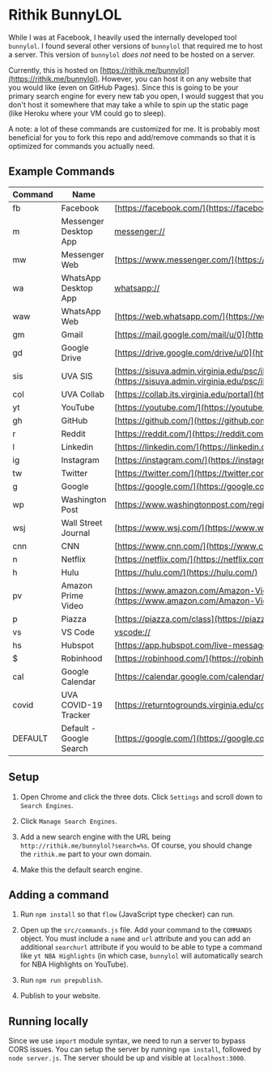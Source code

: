 # Rithik BunnyLOL

While I was at Facebook, I heavily used the internally developed tool `bunnylol`. I found several other versions of `bunnylol` that required me to host a server. This version of `bunnylol` _does not_ need to be hosted on a server.

Currently, this is hosted on [https://rithik.me/bunnylol](https://rithik.me/bunnylol). However, you can host it on any website that you would like (even on GitHub Pages). Since this is going to be your primary search engine for every new tab you open, I would suggest that you don't host it somewhere that may take a while to spin up the static page (like Heroku where your VM could go to sleep).

A note: a lot of these commands are customized for me. It is probably most beneficial for you to fork this repo and add/remove commands so that it is optimized for commands you actually need.

## Example Commands

| Command | Name                    | URL                                                                                                                                                                                                                        |
| ------- | ----------------------- | -------------------------------------------------------------------------------------------------------------------------------------------------------------------------------------------------------------------------- |
| fb      | Facebook                | [https://facebook.com/](https://facebook.com/)                                                                                                                                                                             |
| m       | Messenger Desktop App   | [messenger://](messenger://)                                                                                                                                                                                               |
| mw      | Messenger Web           | [https://www.messenger.com/](https://www.messenger.com/)                                                                                                                                                                   |
| wa      | WhatsApp Desktop App    | [whatsapp://](whatsapp://)                                                                                                                                                                                                 |
| waw     | WhatsApp Web            | [https://web.whatsapp.com/](https://web.whatsapp.com/)                                                                                                                                                                     |
| gm      | Gmail                   | [https://mail.google.com/mail/u/0](https://mail.google.com/mail/u/0)                                                                                                                                                       |
| gd      | Google Drive            | [https://drive.google.com/drive/u/0](https://drive.google.com/drive/u/0)                                                                                                                                                   |
| sis     | UVA SIS                 | [https://sisuva.admin.virginia.edu/psc/ihprd/UVSS/SA/s/WEBLIB_HCX_GN.H_SPRINGBOARD.FieldFormula.IScript_Main](https://sisuva.admin.virginia.edu/psc/ihprd/UVSS/SA/s/WEBLIB_HCX_GN.H_SPRINGBOARD.FieldFormula.IScript_Main) |
| col     | UVA Collab              | [https://collab.its.virginia.edu/portal](https://collab.its.virginia.edu/portal)                                                                                                                                           |
| yt      | YouTube                 | [https://youtube.com/](https://youtube.com/)                                                                                                                                                                               |
| gh      | GitHub                  | [https://github.com/](https://github.com/)                                                                                                                                                                                 |
| r       | Reddit                  | [https://reddit.com/](https://reddit.com/)                                                                                                                                                                                 |
| l       | Linkedin                | [https://linkedin.com/](https://linkedin.com/)                                                                                                                                                                             |
| ig      | Instagram               | [https://instagram.com/](https://instagram.com/)                                                                                                                                                                           |
| tw      | Twitter                 | [https://twitter.com/](https://twitter.com/)                                                                                                                                                                               |
| g       | Google                  | [https://google.com/](https://google.com/)                                                                                                                                                                                 |
| wp      | Washington Post         | [https://www.washingtonpost.com/regional/](https://www.washingtonpost.com/regional/)                                                                                                                                       |
| wsj     | Wall Street Journal     | [https://www.wsj.com/](https://www.wsj.com/)                                                                                                                                                                               |
| cnn     | CNN                     | [https://www.cnn.com/](https://www.cnn.com/)                                                                                                                                                                               |
| n       | Netflix                 | [https://netflix.com/](https://netflix.com/)                                                                                                                                                                               |
| h       | Hulu                    | [https://hulu.com/](https://hulu.com/)                                                                                                                                                                                     |
| pv      | Amazon Prime Video      | [https://www.amazon.com/Amazon-Video/b/?&node=2858778011&ref=dvm_MLP_ROWNA_US_1](https://www.amazon.com/Amazon-Video/b/?&node=2858778011&ref=dvm_MLP_ROWNA_US_1)                                                           |
| p       | Piazza                  | [https://piazza.com/class](https://piazza.com/class)                                                                                                                                                                       |
| vs      | VS Code                 | [vscode://](vscode://)                                                                                                                                                                                                     |
| hs      | Hubspot                 | [https://app.hubspot.com/live-messages/](https://app.hubspot.com/live-messages/)                                                                                                                                           |
| $       | Robinhood               | [https://robinhood.com/](https://robinhood.com/)                                                                                                                                                                           |
| cal     | Google Calendar         | [https://calendar.google.com/calendar/r](https://calendar.google.com/calendar/r)                                                                                                                                           |
| covid   | UVA COVID-19 Tracker    | [https://returntogrounds.virginia.edu/covid-tracker](https://returntogrounds.virginia.edu/covid-tracker)                                                                                                                   |
| DEFAULT | Default - Google Search | [https://google.com/](https://google.com/)                                                                                                                                                                                 |

## Setup

1. Open Chrome and click the three dots. Click `Settings` and scroll down to `Search Engines`.

2. Click `Manage Search Engines`.

3. Add a new search engine with the URL being `http://rithik.me/bunnylol?search=%s`. Of course, you should change the `rithik.me` part to your own domain.

4. Make this the default search engine.

## Adding a command

1. Run `npm install` so that `flow` (JavaScript type checker) can run.

2. Open up the `src/commands.js` file. Add your command to the `COMMANDS` object. You must include a `name` and `url` attribute and you can add an additional `searchurl` attribute if you would to be able to type a command like `yt NBA Highlights` (in which case, `bunnylol` will automatically search for NBA Highlights on YouTube).

3. Run `npm run prepublish`.

4. Publish to your website.

## Running locally

Since we use `import` module syntax, we need to run a server to bypass CORS issues. You can setup the server by running `npm install`, followed by `node server.js`. The server should be up and visible at `localhost:3000`.
